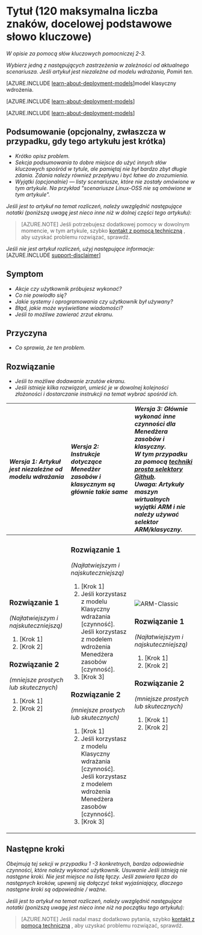 <properties
   pageTitle="Tytuł strony, jaki będzie wyświetlany w przeglądarce karty i wyników wyszukiwania"
   description="Opis artykułu, który pojawi się na strony docelowe, a w większości wyników wyszukiwania"
   services="service-name"
   documentationCenter="dev-center-name"
   authors="GitHub-alias-of-only-one-author"
   manager="manager-alias"
   editor=""
   tags="comma-separates-additional-tags-if-required"/>

<tags
   ms.service="required"
   ms.devlang="may be required"
   ms.topic="article"
   ms.tgt_pltfrm="may be required"
   ms.workload="required"
   ms.date="mm/dd/yyyy"
   ms.author="Your MSFT alias or your full email address;semicolon separates two or more"/>

# <a name="title-maximum-120-characters-target-the-primary-keyword"></a>Tytuł (120 maksymalna liczba znaków, docelowej podstawowe słowo kluczowe)

_W opisie za pomocą słów kluczowych pomocniczej 2-3._

_Wybierz jedną z następujących zastrzeżenia w zależności od aktualnego scenariusza. Jeśli artykuł jest niezależne od modelu wdrażania, Pomiń ten._

[AZURE.INCLUDE [learn-about-deployment-models](../../includes/learn-about-deployment-models-rm-include.md)]model klasyczny wdrożenia.

[AZURE.INCLUDE [learn-about-deployment-models](../../includes/learn-about-deployment-models-classic-include.md)]

[AZURE.INCLUDE [learn-about-deployment-models](../../learn-about-deployment-models-both-include.md)]

## <a name="summary-optional-especially-when-the-article-is-short"></a>Podsumowanie (opcjonalny, zwłaszcza w przypadku, gdy tego artykułu jest krótka)

- _Krótko opisz problem._
- _Sekcja podsumowania to dobre miejsce do użyć innych słów kluczowych spośród w tytule, ale pamiętaj nie był bardzo zbyt długie zdania. Zdania należy również przepływu i być łatwe do zrozumienia._
- _Wyjątki (opcjonalnie) — listy scenariusze, które nie zostały omówione w tym artykule. Na przykład "scenariusze Linux-OSS nie są omówione w tym artykule"._

_Jeśli jest to artykuł na temat rozliczeń, należy uwzględnić następujące notatki (poniższą uwagę jest nieco inne niż w dolnej części tego artykułu):_
> [AZURE.NOTE] Jeśli potrzebujesz dodatkowej pomocy w dowolnym momencie, w tym artykule, szybko [kontakt z pomocą techniczną](https://portal.azure.com/?#blade/Microsoft_Azure_Support/HelpAndSupportBlade) , aby uzyskać problemu rozwiązać, sprawdź.

_Jeśli nie jest artykuł rozliczeń, użyj następujące informacje:_
[AZURE.INCLUDE [support-disclaimer](../../includes/support-disclaimer.md)]

## <a name="symptom"></a>Symptom

- _Akcje czy użytkownik próbujesz wykonać?_
- _Co nie powiodło się?_
- _Jakie systemy i oprogramowania czy użytkownik był używany?_
- _Błąd, jakie może wyświetlane wiadomości?_
- _Jeśli to możliwe zawierać zrzut ekranu._

## <a name="cause"></a>Przyczyna

- _Co sprawia, że ten problem._

## <a name="solution"></a>Rozwiązanie

- _Jeśli to możliwe dodawanie zrzutów ekranu._
- _Jeśli istnieje kilka rozwiązań, umieść je w dowolnej kolejności złożoności i dostarczanie instrukcji na temat wybrać spośród ich._

| <em>Wersja 1: Artykuł jest niezależne od modelu wdrażania</em> | <em>Wersja 2: Instrukcje dotyczące Menedżer zasobów i klasycznym są głównie takie same</em> | <em>Wersja 3: Głównie wykonać inne czynności dla Menedżera zasobów i klasyczny. <br />W tym przypadku za pomocą <a href="https://github.com/Azure/azure-content-pr/blob/master/contributor-guide/custom-markdown-extensions.md#simple-selectors">techniki prosta selektory Github</a>. <br />Uwaga: Artykuły maszyn wirtualnych wyjątki ARM i nie należy używać selektor ARM/klasyczny.</em> |
|:------------------------------------------------------|:-----------------------------------------------------------|:----------------------------------------------------------------------------------------------------------------------------------------------------------------------------|
| <p><h3>Rozwiązanie 1</h3><em>(Najłatwiejszym i najskuteczniejszą)</em></p><ol><li>[Krok 1]</li><li>[Krok 2]</li></ol><p><h3>Rozwiązanie 2</h3><em>(mniejsze prostych lub skutecznych)</em></p><ol><li>[Krok 1]</li><li>[Krok 2]</li></ol><br /><br /><br /><br /><br /><br /><br /><br /> | <p><h3>Rozwiązanie 1</h3><em>(Najłatwiejszym i najskuteczniejszą)</em></p><ol><li>[Krok 1]</li><li>Jeśli korzystasz z modelu Klasyczny wdrażania [czynność].<br />Jeśli korzystasz z modelem wdrożenia Menedżera zasobów [czynność].</li><li>[Krok 3]</li></ol><p><h3>Rozwiązanie 2</h3><em>(mniejsze prostych lub skutecznych)</em></p><ol><li>[Krok 1]</li><li>Jeśli korzystasz z modelu Klasyczny wdrażania [czynność].<br />Jeśli korzystasz z modelem wdrożenia Menedżera zasobów [czynność].</li><li>[Krok 3]</li></ol> | <img src="media/markdown-template-for-support-articles-symptom-cause-resolution/rm-classic.png" alt="ARM-Classic"><p><h3>Rozwiązanie 1</h3><em>(Najłatwiejszym i najskuteczniejszą)</em></p><ol><li>[Krok 1]</li><li>[Krok 2]</li></ol><p><h3>Rozwiązanie 2</h3><em>(mniejsze prostych lub skutecznych)</em></p><ol><li>[Krok 1]</li><li>[Krok 2]</li></ol><br /><br /><br /><br /> |

## <a name="next-steps"></a>Następne kroki
_Obejmują tej sekcji w przypadku 1 -3 konkretnych, bardzo odpowiednie czynności, które należy wykonać użytkownik. Usuwanie Jeśli istnieją nie następne kroki. Nie jest miejsce na listę łączy. Jeśli zawiera łącza do następnych kroków, upewnij się dołączyć tekst wyjaśniający, dlaczego następne kroki są odpowiednie / ważne._

_Jeśli jest to artykuł na temat rozliczeń, należy uwzględnić następujące notatki (poniższą uwagę jest nieco inne niż na początku tego artykułu):_
> [AZURE.NOTE] Jeśli nadal masz dodatkowo pytania, szybko [kontakt z pomocą techniczną](https://portal.azure.com/?#blade/Microsoft_Azure_Support/HelpAndSupportBlade) , aby uzyskać problemu rozwiązać, sprawdź.
